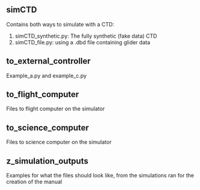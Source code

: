## **simCTD**
Contains both ways to simulate with a CTD:
1. simCTD_synthetic.py: The fully synthetic (fake data) CTD
2. simCTD_file.py: using a .dbd file containing glider data 

## **to_external_controller**
Example_a.py and example_c.py

## **to_flight_computer**
Files to flight computer on the simulator

## **to_science_computer**
Files to science computer on the simulator

## **z_simulation_outputs**
Examples for what the files should look like, from the simulations ran for the creation of the manual